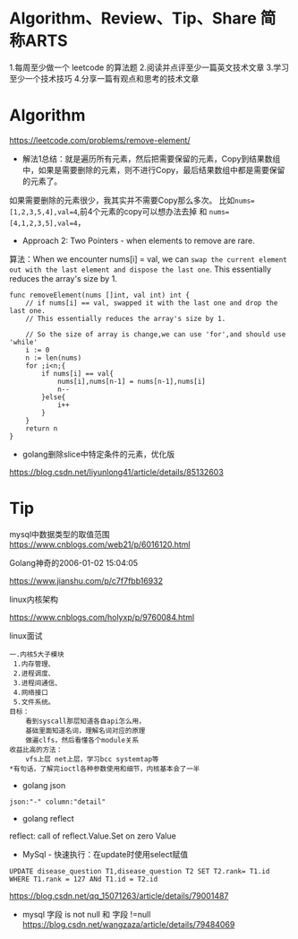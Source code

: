 
# Algorithm、Review、Tip、Share 简称ARTS
1.每周至少做一个 leetcode 的算法题 2.阅读并点评至少一篇英文技术文章 3.学习至少一个技术技巧 4.分享一篇有观点和思考的技术文章

# Algorithm

https://leetcode.com/problems/remove-element/

* 解法1总结：就是遍历所有元素，然后把需要保留的元素，Copy到结果数组中，如果是需要删除的元素，则不进行Copy，最后结果数组中都是需要保留的元素了。

如果需要删除的元素很少，我其实并不需要Copy那么多次。
比如`nums=[1,2,3,5,4],val=4`,前4个元素的copy可以想办法去掉 和 `nums=[4,1,2,3,5],val=4`，

* Approach 2: Two Pointers - when elements to remove are rare.

算法：When we encounter nums[i] = val, we can `swap the current element out with the last element and dispose the last one`. This essentially reduces the array's size by 1.

```
func removeElement(nums []int, val int) int {
    // if nums[i] == val, swapped it with the last one and drop the last one.
    // This essentially reduces the array's size by 1.
    
    // So the size of array is change,we can use 'for',and should use 'while'
    i := 0
    n := len(nums)
    for ;i<n;{
        if nums[i] == val{
            nums[i],nums[n-1] = nums[n-1],nums[i]
            n--
        }else{
            i++
        }
    }
    return n
}
```

* golang删除slice中特定条件的元素，优化版

https://blog.csdn.net/liyunlong41/article/details/85132603

# Tip
mysql中数据类型的取值范围
https://www.cnblogs.com/web21/p/6016120.html


Golang神奇的2006-01-02 15:04:05

https://www.jianshu.com/p/c7f7fbb16932


linux内核架构

https://www.cnblogs.com/holyxp/p/9760084.html

linux面试

```
一.内核5大子模块 
 1.内存管理、
 2.进程调度、
 3.进程间通信、
 4.网络接口
 5.文件系统。
目标：
    看到syscall那层知道各自api怎么用，
    基础里面知道名词，理解名词对应的原理
    做遍clfs，然后看懂各个module关系
收益比高的方法：
    vfs上层 net上层，学习bcc systemtap等
*有句话，了解完ioctl各种参数使用和细节，内核基本会了一半
```


* golang json

`json:"-" column:"detail"`

* golang reflect

 reflect: call of reflect.Value.Set on zero Value
 
 
 * MySql - 快速执行：在update时使用select赋值
 
```
UPDATE disease_question T1,disease_question T2 SET T2.rank= T1.id  WHERE T1.rank = 127 ANd T1.id = T2.id
```
 https://blog.csdn.net/qq_15071263/article/details/79001487
 
 
 * mysql 字段 is not null 和 字段 !=null
 https://blog.csdn.net/wangzaza/article/details/79484069
 

